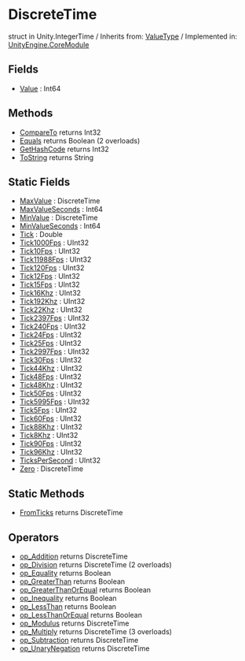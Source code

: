 # DiscreteTime
struct in Unity.IntegerTime
 / Inherits from: <a href="https://docs.unity3d.com/6000.1/Documentation/ScriptReference/ValueType.html">ValueType</a> / Implemented in: <a href="https://docs.unity3d.com/6000.1/Documentation/ScriptReference/UnityEngine.CoreModule.html">UnityEngine.CoreModule</a>

## Fields
- <a href="https://docs.unity3d.com/6000.1/Documentation/ScriptReference/DiscreteTime-Value.html">Value</a> : Int64

## Methods
- <a href="https://docs.unity3d.com/6000.1/Documentation/ScriptReference/DiscreteTime.CompareTo.html">CompareTo</a> returns Int32
- <a href="https://docs.unity3d.com/6000.1/Documentation/ScriptReference/DiscreteTime.Equals.html">Equals</a> returns Boolean (2 overloads)
- <a href="https://docs.unity3d.com/6000.1/Documentation/ScriptReference/DiscreteTime.GetHashCode.html">GetHashCode</a> returns Int32
- <a href="https://docs.unity3d.com/6000.1/Documentation/ScriptReference/DiscreteTime.ToString.html">ToString</a> returns String

## Static Fields
- <a href="https://docs.unity3d.com/6000.1/Documentation/ScriptReference/DiscreteTime-MaxValue.html">MaxValue</a> : DiscreteTime
- <a href="https://docs.unity3d.com/6000.1/Documentation/ScriptReference/DiscreteTime-MaxValueSeconds.html">MaxValueSeconds</a> : Int64
- <a href="https://docs.unity3d.com/6000.1/Documentation/ScriptReference/DiscreteTime-MinValue.html">MinValue</a> : DiscreteTime
- <a href="https://docs.unity3d.com/6000.1/Documentation/ScriptReference/DiscreteTime-MinValueSeconds.html">MinValueSeconds</a> : Int64
- <a href="https://docs.unity3d.com/6000.1/Documentation/ScriptReference/DiscreteTime-Tick.html">Tick</a> : Double
- <a href="https://docs.unity3d.com/6000.1/Documentation/ScriptReference/DiscreteTime-Tick1000Fps.html">Tick1000Fps</a> : UInt32
- <a href="https://docs.unity3d.com/6000.1/Documentation/ScriptReference/DiscreteTime-Tick10Fps.html">Tick10Fps</a> : UInt32
- <a href="https://docs.unity3d.com/6000.1/Documentation/ScriptReference/DiscreteTime-Tick11988Fps.html">Tick11988Fps</a> : UInt32
- <a href="https://docs.unity3d.com/6000.1/Documentation/ScriptReference/DiscreteTime-Tick120Fps.html">Tick120Fps</a> : UInt32
- <a href="https://docs.unity3d.com/6000.1/Documentation/ScriptReference/DiscreteTime-Tick12Fps.html">Tick12Fps</a> : UInt32
- <a href="https://docs.unity3d.com/6000.1/Documentation/ScriptReference/DiscreteTime-Tick15Fps.html">Tick15Fps</a> : UInt32
- <a href="https://docs.unity3d.com/6000.1/Documentation/ScriptReference/DiscreteTime-Tick16Khz.html">Tick16Khz</a> : UInt32
- <a href="https://docs.unity3d.com/6000.1/Documentation/ScriptReference/DiscreteTime-Tick192Khz.html">Tick192Khz</a> : UInt32
- <a href="https://docs.unity3d.com/6000.1/Documentation/ScriptReference/DiscreteTime-Tick22Khz.html">Tick22Khz</a> : UInt32
- <a href="https://docs.unity3d.com/6000.1/Documentation/ScriptReference/DiscreteTime-Tick2397Fps.html">Tick2397Fps</a> : UInt32
- <a href="https://docs.unity3d.com/6000.1/Documentation/ScriptReference/DiscreteTime-Tick240Fps.html">Tick240Fps</a> : UInt32
- <a href="https://docs.unity3d.com/6000.1/Documentation/ScriptReference/DiscreteTime-Tick24Fps.html">Tick24Fps</a> : UInt32
- <a href="https://docs.unity3d.com/6000.1/Documentation/ScriptReference/DiscreteTime-Tick25Fps.html">Tick25Fps</a> : UInt32
- <a href="https://docs.unity3d.com/6000.1/Documentation/ScriptReference/DiscreteTime-Tick2997Fps.html">Tick2997Fps</a> : UInt32
- <a href="https://docs.unity3d.com/6000.1/Documentation/ScriptReference/DiscreteTime-Tick30Fps.html">Tick30Fps</a> : UInt32
- <a href="https://docs.unity3d.com/6000.1/Documentation/ScriptReference/DiscreteTime-Tick44Khz.html">Tick44Khz</a> : UInt32
- <a href="https://docs.unity3d.com/6000.1/Documentation/ScriptReference/DiscreteTime-Tick48Fps.html">Tick48Fps</a> : UInt32
- <a href="https://docs.unity3d.com/6000.1/Documentation/ScriptReference/DiscreteTime-Tick48Khz.html">Tick48Khz</a> : UInt32
- <a href="https://docs.unity3d.com/6000.1/Documentation/ScriptReference/DiscreteTime-Tick50Fps.html">Tick50Fps</a> : UInt32
- <a href="https://docs.unity3d.com/6000.1/Documentation/ScriptReference/DiscreteTime-Tick5995Fps.html">Tick5995Fps</a> : UInt32
- <a href="https://docs.unity3d.com/6000.1/Documentation/ScriptReference/DiscreteTime-Tick5Fps.html">Tick5Fps</a> : UInt32
- <a href="https://docs.unity3d.com/6000.1/Documentation/ScriptReference/DiscreteTime-Tick60Fps.html">Tick60Fps</a> : UInt32
- <a href="https://docs.unity3d.com/6000.1/Documentation/ScriptReference/DiscreteTime-Tick88Khz.html">Tick88Khz</a> : UInt32
- <a href="https://docs.unity3d.com/6000.1/Documentation/ScriptReference/DiscreteTime-Tick8Khz.html">Tick8Khz</a> : UInt32
- <a href="https://docs.unity3d.com/6000.1/Documentation/ScriptReference/DiscreteTime-Tick90Fps.html">Tick90Fps</a> : UInt32
- <a href="https://docs.unity3d.com/6000.1/Documentation/ScriptReference/DiscreteTime-Tick96Khz.html">Tick96Khz</a> : UInt32
- <a href="https://docs.unity3d.com/6000.1/Documentation/ScriptReference/DiscreteTime-TicksPerSecond.html">TicksPerSecond</a> : UInt32
- <a href="https://docs.unity3d.com/6000.1/Documentation/ScriptReference/DiscreteTime-Zero.html">Zero</a> : DiscreteTime

## Static Methods
- <a href="https://docs.unity3d.com/6000.1/Documentation/ScriptReference/DiscreteTime.FromTicks.html">FromTicks</a> returns DiscreteTime

## Operators
- <a href="https://docs.unity3d.com/6000.1/Documentation/ScriptReference/DiscreteTime.op_Addition.html">op_Addition</a> returns DiscreteTime
- <a href="https://docs.unity3d.com/6000.1/Documentation/ScriptReference/DiscreteTime.op_Division.html">op_Division</a> returns DiscreteTime (2 overloads)
- <a href="https://docs.unity3d.com/6000.1/Documentation/ScriptReference/DiscreteTime.op_Equality.html">op_Equality</a> returns Boolean
- <a href="https://docs.unity3d.com/6000.1/Documentation/ScriptReference/DiscreteTime.op_GreaterThan.html">op_GreaterThan</a> returns Boolean
- <a href="https://docs.unity3d.com/6000.1/Documentation/ScriptReference/DiscreteTime.op_GreaterThanOrEqual.html">op_GreaterThanOrEqual</a> returns Boolean
- <a href="https://docs.unity3d.com/6000.1/Documentation/ScriptReference/DiscreteTime.op_Inequality.html">op_Inequality</a> returns Boolean
- <a href="https://docs.unity3d.com/6000.1/Documentation/ScriptReference/DiscreteTime.op_LessThan.html">op_LessThan</a> returns Boolean
- <a href="https://docs.unity3d.com/6000.1/Documentation/ScriptReference/DiscreteTime.op_LessThanOrEqual.html">op_LessThanOrEqual</a> returns Boolean
- <a href="https://docs.unity3d.com/6000.1/Documentation/ScriptReference/DiscreteTime.op_Modulus.html">op_Modulus</a> returns DiscreteTime
- <a href="https://docs.unity3d.com/6000.1/Documentation/ScriptReference/DiscreteTime.op_Multiply.html">op_Multiply</a> returns DiscreteTime (3 overloads)
- <a href="https://docs.unity3d.com/6000.1/Documentation/ScriptReference/DiscreteTime.op_Subtraction.html">op_Subtraction</a> returns DiscreteTime
- <a href="https://docs.unity3d.com/6000.1/Documentation/ScriptReference/DiscreteTime.op_UnaryNegation.html">op_UnaryNegation</a> returns DiscreteTime

